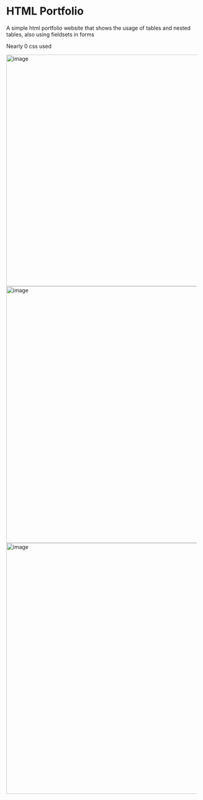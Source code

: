 ﻿# HTML Portfolio

A simple html portfolio website that shows the usage of tables and nested tables, also using fieldsets in forms

Nearly 0 css used

<img width="1919" height="611" alt="image" src="https://github.com/user-attachments/assets/0c036570-ad2c-4800-a604-f2c037bf1d65" />
<img width="1914" height="677" alt="image" src="https://github.com/user-attachments/assets/c17e2999-1903-45b6-bbb5-a935a2c631a4" />
<img width="1919" height="662" alt="image" src="https://github.com/user-attachments/assets/b73956af-8a28-4a7e-ac0e-8df978c60be7" />
